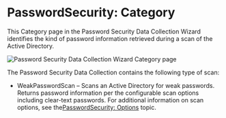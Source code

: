 # PasswordSecurity: Category

This Category page in the Password Security Data Collection Wizard identifies the kind of password
information retrieved during a scan of the Active Directory.

![Password Security Data Collection Wizard Category page](/img/product_docs/accessanalyzer/12.0/admin/datacollector/adinventory/category.webp)

The Password Security Data Collection contains the following type of scan:

- WeakPasswordScan – Scans an Active Directory for weak passwords. Returns password information per
  the configurable scan options including clear-text passwords. For additional information on scan
  options, see the[PasswordSecurity: Options](/docs/accessanalyzer/12.0/admin/datacollector/passwordsecurity/options.md) topic.
